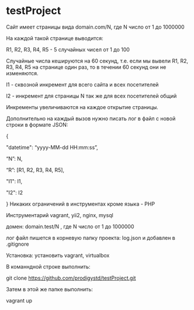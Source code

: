 # testProject

Сайт имеет страницы вида domain.com/N, где N число от 1 до 1000000

На каждой такой странице выводится:

R1, R2, R3, R4, R5 - 5 случайных чисел от 1 до 100

Случайные числа кешируются на 60 секунд, т.е. если мы вывели R1, R2, R3, R4, R5 на странице один раз, то в течении 60 секунд они не изменяются. 

I1 - сквозной инкремент для всего сайта и всех посетителей

I2 - инкремент для страницы N так же для всех посетителей общий

Инкременты увеличиваются на каждое открытие страницы.

Дополнительно на каждый вызов нужно писать лог в файл с новой строки в формате JSON:

{

"datetime": “yyyy-MM-dd HH:mm:ss”,

“N”: N, 

“R”: [R1, R2, R3, R4, R5], 

"I1": I1, 

"I2": I2

}
Никаких ограничений в инструментах кроме языка - PHP

Инструментарий vagrant, yii2, nginx, mysql

домен: domain.test/N , где N число от 1 до 1000000

лог файл пишется в корневую папку проекта: log.json и добавлен в .gitignore

Установка: установить vagrant, virtualbox

В команндной строке выполнить:

 git clone https://github.com/prodigystd/testProject.git
 
Затем в этой же папке выполнить:

vagrant up
